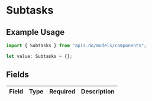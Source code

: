 # Subtasks

## Example Usage

```typescript
import { Subtasks } from "apis.do/models/components";

let value: Subtasks = {};
```

## Fields

| Field       | Type        | Required    | Description |
| ----------- | ----------- | ----------- | ----------- |